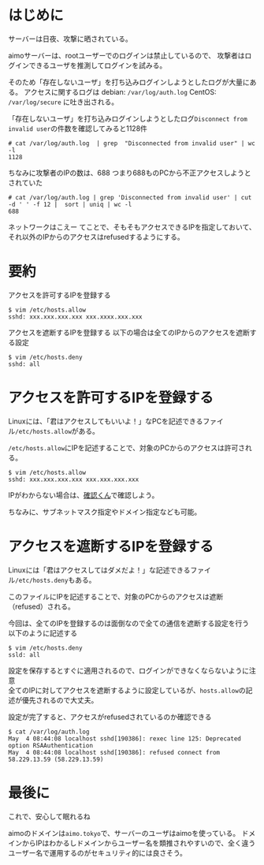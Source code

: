# はじめに
サーバーは日夜、攻撃に晒されている。

aimoサーバーは、rootユーザーでのログインは禁止しているので、
攻撃者はログインできるユーザを推測してログインを試みる。

そのため「存在しないユーザ」を打ち込みログインしようとしたログが大量にある。
アクセスに関するログは
debian: `/var/log/auth.log`
CentOS: `/var/log/secure`
に吐き出される。

「存在しないユーザ」を打ち込みログインしようとしたログ`Disconnect from invalid user`の件数を確認してみると1128件
```
# cat /var/log/auth.log  | grep  "Disconnected from invalid user" | wc -l
1128
```

ちなみに攻撃者のIPの数は、688
つまり688ものPCから不正アクセスしようとされていた
```
# cat /var/log/auth.log | grep 'Disconnected from invalid user' | cut -d ' ' -f 12 |  sort | uniq | wc -l
688
```

ネットワークはこえー
てことで、そもそもアクセスできるIPを指定しておいて、
それ以外のIPからのアクセスはrefusedするようにする。

# 要約
アクセスを許可するIPを登録する
```
$ vim /etc/hosts.allow
sshd: xxx.xxx.xxx.xxx xxx.xxxx.xxx.xxx
```
アクセスを遮断するIPを登録する
以下の場合は全てのIPからのアクセスを遮断する設定
```
$ vim /etc/hosts.deny
sshd: all
```

# アクセスを許可するIPを登録する
Linuxには、「君はアクセスしてもいいよ！」なPCを記述できるファイル`/etc/hosts.allow`がある。

`/etc/hosts.allow`にIPを記述することで、対象のPCからのアクセスは許可される。
```
$ vim /etc/hosts.allow
sshd: xxx.xxx.xxx.xxx xxx.xxx.xxx.xxx
```

IPがわからない場合は、[確認くん](https://www.ugtop.com/spill.shtml)で確認しよう。


ちなみに、サブネットマスク指定やドメイン指定なども可能。

# アクセスを遮断するIPを登録する
Linuxには「君はアクセスしてはダメだよ！」な記述できるファイル`/etc/hosts.deny`もある。

このファイルにIPを記述することで、対象のPCからのアクセスは遮断（refused）される。

今回は、全てのIPを登録するのは面倒なので全ての通信を遮断する設定を行う
以下のように記述する
```
$ vim /etc/hosts.deny
ssld: all
```

設定を保存するとすぐに適用されるので、ログインができなくならないように注意  
全てのIPに対してアクセスを遮断するように設定しているが、`hosts.allow`の記述が優先されるので大丈夫。


設定が完了すると、アクセスがrefusedされているのか確認できる
```
$ cat /var/log/auth.log
May  4 08:44:08 localhost sshd[190386]: rexec line 125: Deprecated option RSAAuthentication
May  4 08:44:08 localhost sshd[190386]: refused connect from 58.229.13.59 (58.229.13.59)
```

# 最後に
これで、安心して眠れるね  

aimoのドメインは`aimo.tokyo`で、サーバーのユーザはaimoを使っている。
ドメインからIPはわかるしドメインからユーザー名を類推されやすいので、全く違うユーザー名で運用するのがセキュリティ的には良さそう。